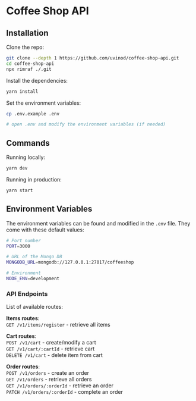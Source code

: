 # Coffee Shop API

## Installation

Clone the repo:

```bash
git clone --depth 1 https://github.com/uvinod/coffee-shop-api.git
cd coffee-shop-api
npx rimraf ./.git
```

Install the dependencies:

```bash
yarn install
```

Set the environment variables:

```bash
cp .env.example .env

# open .env and modify the environment variables (if needed)
```

## Commands

Running locally:

```bash
yarn dev
```

Running in production:

```bash
yarn start
```

## Environment Variables

The environment variables can be found and modified in the `.env` file. They come with these default values:

```bash
# Port number
PORT=3000

# URL of the Mongo DB
MONGODB_URL=mongodb://127.0.0.1:27017/coffeeshop

# Environment
NODE_ENV=development
```
### API Endpoints

List of available routes:

**Items routes**:\
`GET /v1/items/register` - retrieve all items

**Cart routes**:\
`POST /v1/cart` - create/modify a cart\
`GET /v1/cart/:cartId` - retrieve cart\
`DELETE /v1/cart` - delete item from cart

**Order routes**:\
`POST /v1/orders` - create an order\
`GET /v1/orders` - retrieve all orders\
`GET /v1/orders/:orderId` - retrieve an order\
`PATCH /v1/orders/:orderId` - complete an order